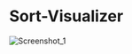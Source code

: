 # Sort-Visualizer

![Screenshot_1](https://user-images.githubusercontent.com/75158352/210096561-8e0ac127-1c62-4ecb-85e5-654a3290c198.png)
